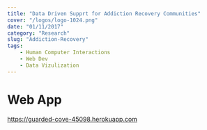 ```yaml
---
title: "Data Driven Supprt for Addiction Recovery Communities"
cover: "/logos/logo-1024.png"
date: "01/11/2017"
category: "Research"
slug: "Addiction-Recovery"
tags:
    - Human Computer Interactions
    - Web Dev
    - Data Vizulization
---
```


# Web App

https://guarded-cove-45098.herokuapp.com

